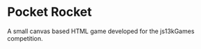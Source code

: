 Pocket Rocket
============

A small canvas based HTML game developed for the js13kGames competition.